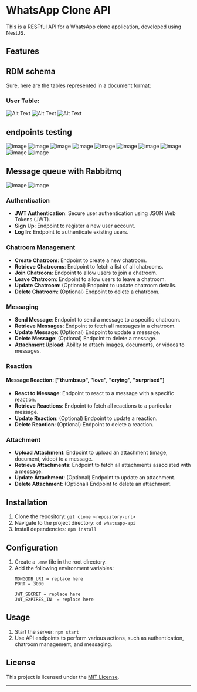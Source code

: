
# WhatsApp Clone API

This is a RESTful API for a WhatsApp clone application, developed using NestJS.

## Features

## RDM schema
Sure, here are the tables represented in a document format:

### User Table:
![Alt Text](./schemas-images/Screenshot%202024-03-19%20061344.png)
![Alt Text](./schemas-images/Screenshot%202024-03-19%20061401.png)
![Alt Text](./schemas-images/Screenshot%202024-03-19%20061427.png)

## endpoints testing
![image](./endpoints-test-images/image_1.png)
![image](./endpoints-test-images/image_2.png)
![image](./endpoints-test-images/image_3.png)
![image](./endpoints-test-images/image_4.png)
![image](./endpoints-test-images/image_5.png)
![image](./endpoints-test-images/image_6.png)
![image](./endpoints-test-images/image_7.png)
![image](./endpoints-test-images/image_8.png)
![image](./endpoints-test-images/image_9.png)
![image](./endpoints-test-images/image_10.png)

## Message queue with Rabbitmq
![image](./endpoints-test-images/rabbit1.png)
![image](./endpoints-test-images/rabbit2.png)

### Authentication

- **JWT Authentication**: Secure user authentication using JSON Web Tokens (JWT).
- **Sign Up**: Endpoint to register a new user account.
- **Log In**: Endpoint to authenticate existing users.

### Chatroom Management

- **Create Chatroom**: Endpoint to create a new chatroom.
- **Retrieve Chatrooms**: Endpoint to fetch a list of all chatrooms.
- **Join Chatroom**: Endpoint to allow users to join a chatroom.
- **Leave Chatroom**: Endpoint to allow users to leave a chatroom.
- **Update Chatroom**: (Optional) Endpoint to update chatroom details.
- **Delete Chatroom**: (Optional) Endpoint to delete a chatroom.

### Messaging

- **Send Message**: Endpoint to send a message to a specific chatroom.
- **Retrieve Messages**: Endpoint to fetch all messages in a chatroom.
- **Update Message**: (Optional) Endpoint to update a message.
- **Delete Message**: (Optional) Endpoint to delete a message.
- **Attachment Upload**: Ability to attach images, documents, or videos to messages.

### Reaction
#### Message Reaction: ["thumbsup", "love", "crying", "surprised"]

- **React to Message**: Endpoint to react to a message with a specific reaction.
- **Retrieve Reactions**: Endpoint to fetch all reactions to a particular message.
- **Update Reaction**: (Optional) Endpoint to update a reaction.
- **Delete Reaction**: (Optional) Endpoint to delete a reaction.

### Attachment

- **Upload Attachment**: Endpoint to upload an attachment (image, document, video) to a message.
- **Retrieve Attachments**: Endpoint to fetch all attachments associated with a message.
- **Update Attachment**: (Optional) Endpoint to update an attachment.
- **Delete Attachment**: (Optional) Endpoint to delete an attachment.





## Installation

1. Clone the repository: `git clone <repository-url>`
2. Navigate to the project directory: `cd whatsapp-api`
3. Install dependencies: `npm install`

## Configuration

1. Create a `.env` file in the root directory.
2. Add the following environment variables:
   ```
   MONGODB_URI = replace here
   PORT = 3000

   JWT_SECRET = replace here
   JWT_EXPIRES_IN  = replace here
   ```

## Usage

1. Start the server: `npm start`
2. Use API endpoints to perform various actions, such as authentication, chatroom management, and messaging.


## License

This project is licensed under the [MIT License](LICENSE).

---
 